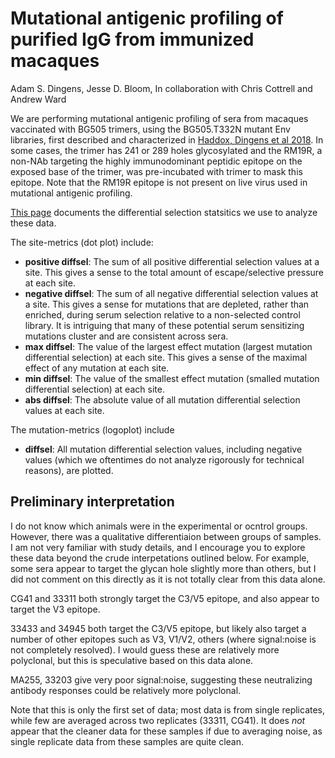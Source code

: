 # Mutational antigenic profiling of purified IgG from immunized macaques

Adam S. Dingens, Jesse D. Bloom, In collaboration with Chris Cottrell and Andrew Ward

We are performing mutational antigenic profiling of sera from macaques vaccinated with BG505 trimers, using the BG505.T332N mutant Env libraries, first described and characterized in [Haddox, Dingens et al 2018](https://elifesciences.org/articles/34420). In some cases, the trimer has 241 or 289 holes glycosylated and the RM19R, a non-NAb targeting the highly immunodominant peptidic epitope on the exposed base of the trimer, was pre-incubated with trimer to mask this epitope. Note that the RM19R epitope is not present on live virus used in mutational antigenic profiling.

[This page](https://jbloomlab.github.io/dms_tools2/diffsel.html) documents the differential selection statsitics we use to analyze these data.


The site-metrics (dot plot) include:

- **positive diffsel**: The sum of all positive differential selection values at a site. This gives a sense to the total amount of escape/selective pressure at each site.
- **negative diffsel**: The sum of all negative differential selection values at a site. This gives a sense for mutations that are depleted, rather than enriched, during serum selection relative to a non-selected control library. It is intriguing that many of these potential serum sensitizing mutations cluster and are consistent across sera.
- **max diffsel**: The value of the largest effect mutation (largest mutation differential selection) at each site. This gives a sense of the maximal effect of any mutation at each site.
- **min diffsel**: The value of the smallest effect mutation (smalled mutation differential selection) at each site.
- **abs diffsel**: The absolute value of all mutation differential selection values at each site.

The mutation-metrics (logoplot) include

- **diffsel**: All mutation differential selection values, including negative values (which we oftentimes do not analyze rigorously for technical reasons), are plotted.



## Preliminary interpretation
I do not know which animals were in the experimental or ocntrol groups. However, there was a qualitative differentiaion between  groups of samples. I am not very familiar with study details, and I encourage you to explore these data beyond the crude interpetations outlined below. For example, some sera appear to target the glycan hole slightly more than others, but I did not comment on this directly as it is not totally clear from this data alone. 

CG41 and 33311 both strongly target the C3/V5 epitope, and also appear to target the V3 epitope.

33433 and 34945 both target the C3/V5 epitope, but likely also target a number of other epitopes such as V3, V1/V2, others (where signal:noise is not completely resolved). I would guess these are relatively more polyclonal, but this is speculative based on this data alone.

MA255, 33203 give very poor signal:noise, suggesting these neutralizing antibody responses could be relatively more polyclonal. 

Note that this is only the first set of data; most data is from single replicates, while few are averaged across two replicates (33311, CG41). It does *not* appear that the cleaner data for these samples if due to averaging noise, as single replicate data from these samples are quite clean. 
